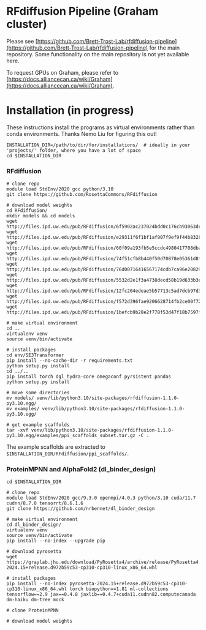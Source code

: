 # RFdiffusion Pipeline (Graham cluster)

Please see [https://github.com/Brett-Trost-Lab/rfdiffusion-pipeline](https://github.com/Brett-Trost-Lab/rfdiffusion-pipeline) for the main repository. Some functionality on the main repository is not yet available here.

To request GPUs on Graham, please refer to [https://docs.alliancecan.ca/wiki/Graham](https://docs.alliancecan.ca/wiki/Graham).

# Installation (in progress)

These instructions install the programs as virtual environments rather than conda environments. Thanks Nemo Liu for figuring this out!
```
INSTALLATION_DIR=/path/to/dir/for/installations/  # ideally in your 'projects/' folder, where you have a lot of space
cd $INSTALLATION_DIR
```

### RFdiffusion
```
# clone repo
module load StdEnv/2020 gcc python/3.10
git clone https://github.com/RosettaCommons/RFdiffusion

# download model weights
cd RFdiffusion/
mkdir models && cd models
wget http://files.ipd.uw.edu/pub/RFdiffusion/6f5902ac237024bdd0c176cb93063dc4/Base_ckpt.pt
wget http://files.ipd.uw.edu/pub/RFdiffusion/e29311f6f1bf1af907f9ef9f44b8328b/Complex_base_ckpt.pt
wget http://files.ipd.uw.edu/pub/RFdiffusion/60f09a193fb5e5ccdc4980417708dbab/Complex_Fold_base_ckpt.pt
wget http://files.ipd.uw.edu/pub/RFdiffusion/74f51cfb8b440f50d70878e05361d8f0/InpaintSeq_ckpt.pt
wget http://files.ipd.uw.edu/pub/RFdiffusion/76d00716416567174cdb7ca96e208296/InpaintSeq_Fold_ckpt.pt
wget http://files.ipd.uw.edu/pub/RFdiffusion/5532d2e1f3a4738decd58b19d633b3c3/ActiveSite_ckpt.pt
wget http://files.ipd.uw.edu/pub/RFdiffusion/12fc204edeae5b57713c5ad7dcb97d39/Base_epoch8_ckpt.pt
wget http://files.ipd.uw.edu/pub/RFdiffusion/f572d396fae9206628714fb2ce00f72e/Complex_beta_ckpt.pt
wget http://files.ipd.uw.edu/pub/RFdiffusion/1befcb9b28e2f778f53d47f18b7597fa/RF_structure_prediction_weights.pt

# make virtual environment
cd ..
virtualenv venv
source venv/bin/activate

# install packages
cd env/SE3Transformer
pip install --no-cache-dir -r requirements.txt
python setup.py install
cd ../..
pip install torch dgl hydra-core omegaconf pyrsistent pandas
python setup.py install

# move some directories
mv models/ venv/lib/python3.10/site-packages/rfdiffusion-1.1.0-py3.10.egg/
mv examples/ venv/lib/python3.10/site-packages/rfdiffusion-1.1.0-py3.10.egg/

# get example scaffolds
tar -xvf venv/lib/python3.10/site-packages/rfdiffusion-1.1.0-py3.10.egg/examples/ppi_scaffolds_subset.tar.gz -C .
```

The example scaffolds are extracted to `$INSTALLATION_DIR/RFdiffusion/ppi_scaffolds/`.

### ProteinMPNN and AlphaFold2 (dl_binder_design)
```
cd $INSTALLATION_DIR

# clone repo
module load StdEnv/2020 gcc/9.3.0 openmpi/4.0.3 python/3.10 cuda/11.7 cudnn/8.7.0 tensorrt/8.6.1.6
git clone https://github.com/nrbennet/dl_binder_design

# make virtual environment
cd dl_binder_design/
virtualenv venv
source venv/bin/activate
pip install --no-index --upgrade pip

# download pyrosetta
wget https://graylab.jhu.edu/download/PyRosetta4/archive/release/PyRosetta4.Release.python310.ubuntu.wheel/pyrosetta-2024.15+release.d972b59c53-cp310-cp310-linux_x86_64.whl

# install packages
pip install --no-index pyrosetta-2024.15+release.d972b59c53-cp310-cp310-linux_x86_64.whl torch biopython==1.81 ml-collections tensorflow==2.9 jax==0.4.8 jaxlib==0.4.7+cuda11.cudnn82.computecanada dm-haiku dm-tree mock

# clone ProteinMPNN

# download model weights

```
